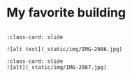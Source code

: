 # My favorite building


```{include} _static/play_pause.html
```

```{card} 
:class-card: slide

![alt text](_static/img/IMG-2986.jpg)
```

```{card} 
:class-card: slide
![alt](_static/img/IMG-2987.jpg)
```